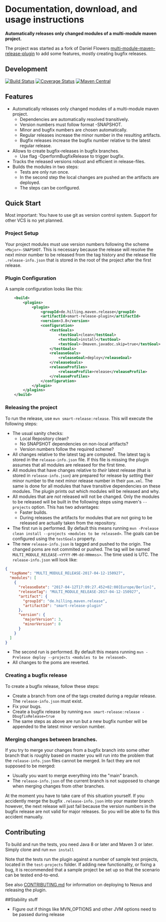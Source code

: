 # Documentation, download, and usage instructions

**Automatically releases only changed modules of a multi-module maven project.**

The project was started as a fork of Daniel Flowers [multi-module-maven-release-plugin](http://danielflower.github.io/multi-module-maven-release-plugin/index.html)
to add some features, mostly creating bugfix releases.

## Development

[![Build Status](https://travis-ci.org/guhilling/smart-release-plugin.svg?branch=master&maxAge=60)](https://travis-ci.org/guhilling/smart-release-plugin)
[![Coverage Status](https://coveralls.io/repos/github/guhilling/smart-release-plugin/badge.svg?branch=master&maxAge=60)](https://coveralls.io/github/guhilling/smart-release-plugin?branch=master)
[![Maven Central](https://img.shields.io/maven-central/v/de.hilling.maven.release/smart-release-plugin.svg?maxAge=60)](http://search.maven.org/#search|gav|1|g:"de.hilling.maven.release"%20AND%20a:"smart-release-plugin")

## Features

* Automatically releases only changed modules of a multi-module maven project.
    * Dependencies are automatically resolved transitively.
    * Version numbers must follow format <Major>-SNAPSHOT.
    * Minor and bugfix numbers are chosen automatically.
    * Regular releases increase the minor number in the resulting artifacts.
    * Bugfix releases increase the bugfix number relative to the latest regular release.
* Allows to create bugfix-releases in bugfix branches.
    * Use flag -DperformBugfixRelease to trigger bugfix.
* Tracks the released versions robust and efficient in release-files.
* Builds the modules in two steps:
    * Tests are only run once.
    * In the second step the local changes are pushed an the artifacts are deployed.
    * The steps can be configured.

## Quick Start

Most important: You have to use git as version control system. Support for other VCS is no yet planned.

### Project Setup

Your project modules must use version numbers following the scheme `<Major>-SNAPSHOT`.
This is necessary because the release will resolve the next minor number to be released from the tag history and the
release file `.release-info.json` that is stored in the root of the project after the first release.

### Plugin Configuration

A sample configuration looks like this:

```xml
    <build>
        <plugins>
            <plugin>
                <groupId>de.hilling.maven.release</groupId>
                <artifactId>smart-release-plugin</artifactId>
                <version>3.8</version>
                <configuration>
                    <testGoals>
                        <testGoal>clean</testGoal>
                        <testGoal>install</testGoal>
                        <testGoal>-Dmaven.javadoc.skip=true</testGoal>
                    </testGoals>
                    <releaseGoals>
                        <releaseGoal>deploy</releaseGoal>
                    </releaseGoals>
                    <releaseProfiles>
                        <releaseProfile>release</releaseProfile>
                    </releaseProfiles>
                </configuration>
            </plugin>
        </plugins>
    </build>

```

### Releasing the project

To run the release, use `mvn smart-release:release`. This will execute the following steps:

* The usual sanity checks:
  * Local Repository clean?
  * No SNAPSHOT dependencies on non-local artifacts?
  * Version numbers follow the required scheme?
* All changes relative to the latest tag are computed. The latest tag is stored in the `release-info.json` file.
If this file is missing the plugin assumes that all modules are released for the first time.
* All modules that have changes relative to _their_ latest release (that is stored in `release-info.json`) are 
prepared for release by _setting_ their minor number to the next minor release number in their `pom.xml`.
The same is done for all modules
that have transitive dependencies on these modules. The plugin prints out which modules will be released and why.
* All modules that are _not_ released will not be changed. Only the modules to be released will be built in the 
following steps using maven's `--projects` option. This has two advantages:
  * Faster builds.
  * During releases the artifacts for modules that are not going to be released are actually taken from the repository.
* The first run is performed. By default this means running `mvn -Prelease clean install --projects <modules to be released>`.
The goals can be configured using the `testGoals` property.
* The new `release-info.json` is tagged and pushed to the origin. The changed poms are not commited or pushed. The tag
will be named `MULTI_MODULE_RELEASE-<YYYY-MM-dd-HHmmss>`. The time used is UTC. The `release-info.json` will look
like:
```json
{
  "tagName": "MULTI_MODULE_RELEASE-2017-04-12-150927",
  "modules": [
    {
      "releaseDate": "2017-04-12T17:09:27.452+02:00[Europe/Berlin]",
      "releaseTag": "MULTI_MODULE_RELEASE-2017-04-12-150927",
      "artifact": {
        "groupId": "de.hilling.maven.release",
        "artifactId": "smart-release-plugin"
      },
      "version": {
        "majorVersion": 3,
        "minorVersion": 8
      }
    }
  ]
}
```
* The second run is performed. By default this means running `mvn -Prelease deploy --projects <modules to be released>`.
* All changes to the poms are reverted. 

### Creating a bugfix release

To create a bugfix release, follow these steps:

* Create a branch from one of the tags created during a regular release. The `release-info.json` must exist.
* Fix your bugs.
* Create a bugfix release by running `mvn smart-release:release -DbugfixRelease=true`
* The same steps as above are run but a new bugfix number will be appended to the latest minor version number.

### Merging changes between branches.

If you try to merge your changes from a bugfix branch into some other branch that is roughly based on master you will
run into the problem that the `release-info.json` files cannot be merged. In fact they are not supposed to be merged:

* Usually you want to merge everything into the "main" branch.
* The `release-info.json` of the current branch is not supposed to change when merging changes from other branches.

At the moment you have to take care of this situation yourself. If you accidently merge the bugfix `.release-info.json`
into your master branch however, the next release will just fail because the version numbers in the bugfix release
are not valid for major releases. So you will be able to fix this accident manually.

## Contributing

To build and run the tests, you need Java 8 or later and Maven 3 or later. Simply clone and run `mvn install`

Note that the tests run the plugin against a number of sample test projects, located in the `test-projects` folder.
If adding new functionality, or fixing a bug, it is recommended that a sample project be set up so that the scenario
can be tested end-to-end.

See also [CONTRIBUTING.md](CONTRIBUTING.md) for information on deploying to Nexus and releasing the plugin.

##Stability stuff

* Figure out if things like MVN_OPTIONS and other JVM options need to be passed during release
